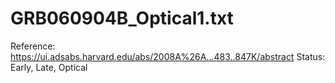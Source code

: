 # GRB060904B_Optical1.txt

Reference: https://ui.adsabs.harvard.edu/abs/2008A%26A...483..847K/abstract
Status: Early, Late, Optical